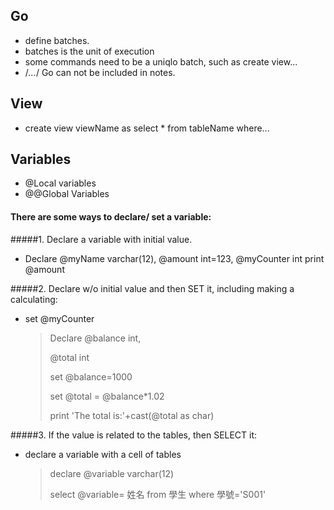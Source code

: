 ## Go 

- define batches.
- batches is the unit of execution
- some commands need to be a uniqlo batch, such as create view...
- /*...*/ Go can not be included in notes.

## View

- create view viewName as select * from tableName where...

## Variables

- @Local variables
- @@Global Variables

#### There are some ways to declare/ set a variable:

#####1. Declare a variable with initial value.

- Declare @myName varchar(12), 
          @amount int=123,
          @myCounter int
  print @amount
  
#####2. Declare w/o initial value and then SET it, including making a calculating:

- set @myCounter

  >Declare  @balance int,
  >
  > @total int
  >
  >set @balance=1000
  >
  >set @total = @balance*1.02
  >
  >print 'The total is:'+cast(@total as char)

#####3. If the value is related to the tables, then SELECT it:

- declare a variable with a cell of tables 
  > declare @variable varchar(12)
  >
  >select @variable=  姓名 from 學生 where 學號='S001'
